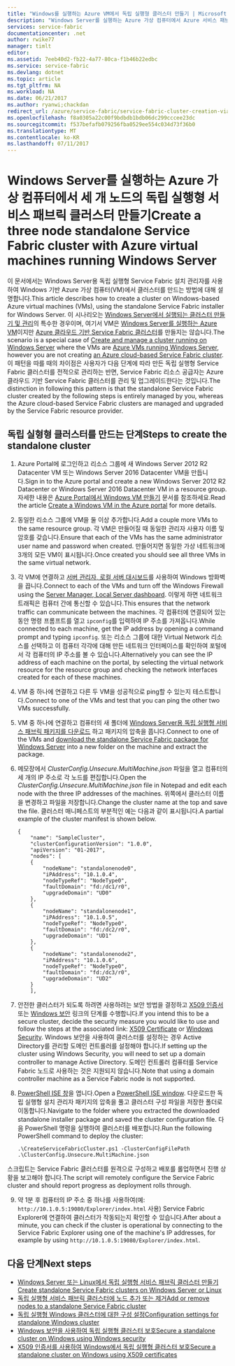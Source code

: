 ```yaml
---
title: "Windows를 실행하는 Azure VM에서 독립 실행형 클러스터 만들기 | Microsoft Docs"
description: "Windows Server를 실행하는 Azure 가상 컴퓨터에서 Azure 서비스 패브릭 클러스터를 만들고 관리하는 방법을 알아봅니다."
services: service-fabric
documentationcenter: .net
author: rwike77
manager: timlt
editor: 
ms.assetid: 7eeb40d2-fb22-4a77-80ca-f1b46b22edbc
ms.service: service-fabric
ms.devlang: dotnet
ms.topic: article
ms.tgt_pltfrm: NA
ms.workload: NA
ms.date: 06/21/2017
ms.author: ryanwi;chackdan
redirect_url: /azure/service-fabric/service-fabric-cluster-creation-via-arm
ms.openlocfilehash: f8a0305a22c00f9bdbdb1bdb06dc299cccee23dc
ms.sourcegitcommit: f537befafb079256fba0529ee554c034d73f36b0
ms.translationtype: MT
ms.contentlocale: ko-KR
ms.lasthandoff: 07/11/2017
---
```

# <a name="create-a-three-node-standalone-service-fabric-cluster-with-azure-virtual-machines-running-windows-server"></a><span data-ttu-id="1db5a-103">Windows Server를 실행하는 Azure 가상 컴퓨터에서 세 개 노드의 독립 실행형 서비스 패브릭 클러스터 만들기</span><span class="sxs-lookup"><span data-stu-id="1db5a-103">Create a three node standalone Service Fabric cluster with Azure virtual machines running Windows Server</span></span>
<span data-ttu-id="1db5a-104">이 문서에서는 Windows Server용 독립 실행형 Service Fabric 설치 관리자를 사용하여 Windows 기반 Azure 가상 컴퓨터(VM)에서 클러스터를 만드는 방법에 대해 설명합니다.</span><span class="sxs-lookup"><span data-stu-id="1db5a-104">This article describes how to create a cluster on Windows-based Azure virtual machines (VMs), using the standalone Service Fabric installer for Windows Server.</span></span> <span data-ttu-id="1db5a-105">이 시나리오는 [Windows Server에서 실행되는 클러스터 만들기 및 관리](service-fabric-cluster-creation-for-windows-server.md)의 특수한 경우이며, 여기서 VM은 [Windows Server를 실행하는 Azure VM](../virtual-machines/virtual-machines-windows-hero-tutorial.md?toc=%2fazure%2fvirtual-machines%2fwindows%2ftoc.json)이지만 [Azure 클라우드 기반 Service Fabric 클러스터](service-fabric-cluster-creation-via-portal.md)를 만들지는 않습니다.</span><span class="sxs-lookup"><span data-stu-id="1db5a-105">The scenario is a special case of [Create and manage a cluster running on Windows Server](service-fabric-cluster-creation-for-windows-server.md) where the VMs are [Azure VMs running Windows Server](../virtual-machines/virtual-machines-windows-hero-tutorial.md?toc=%2fazure%2fvirtual-machines%2fwindows%2ftoc.json), however you are not creating [an Azure cloud-based Service Fabric cluster](service-fabric-cluster-creation-via-portal.md).</span></span> <span data-ttu-id="1db5a-106">이 패턴을 따를 때의 차이점은 사용자가 다음 단계에 따라 만든 독립 실행형 Service Fabric 클러스터를 전적으로 관리하는 반면, Service Fabric 리소스 공급자는 Azure 클라우드 기반 Service Fabric 클러스터를 관리 및 업그레이드한다는 것입니다.</span><span class="sxs-lookup"><span data-stu-id="1db5a-106">The distinction in following this pattern is that the standalone Service Fabric cluster created by the following steps is entirely managed by you, whereas the Azure cloud-based Service Fabric clusters are managed and upgraded by the Service Fabric resource provider.</span></span>

## <a name="steps-to-create-the-standalone-cluster"></a><span data-ttu-id="1db5a-107">독립 실형형 클러스터를 만드는 단계</span><span class="sxs-lookup"><span data-stu-id="1db5a-107">Steps to create the standalone cluster</span></span>
1. <span data-ttu-id="1db5a-108">Azure Portal에 로그인하고 리소스 그룹에 새 Windows Server 2012 R2 Datacenter VM 또는 Windows Server 2016 Datacenter VM을 만듭니다.</span><span class="sxs-lookup"><span data-stu-id="1db5a-108">Sign in to the Azure portal and create a new Windows Server 2012 R2 Datacenter or Windows Server 2016 Datacenter VM in a resource group.</span></span> <span data-ttu-id="1db5a-109">자세한 내용은 [Azure Portal에서 Windows VM 만들기](../virtual-machines/virtual-machines-windows-hero-tutorial.md?toc=%2fazure%2fvirtual-machines%2fwindows%2ftoc.json) 문서를 참조하세요.</span><span class="sxs-lookup"><span data-stu-id="1db5a-109">Read the article [Create a Windows VM in the Azure portal](../virtual-machines/virtual-machines-windows-hero-tutorial.md?toc=%2fazure%2fvirtual-machines%2fwindows%2ftoc.json) for more details.</span></span>
2. <span data-ttu-id="1db5a-110">동일한 리소스 그룹에 VM을 둘 이상 추가합니다.</span><span class="sxs-lookup"><span data-stu-id="1db5a-110">Add a couple more VMs to the same resource group.</span></span> <span data-ttu-id="1db5a-111">각 VM은 만들어질 때 동일한 관리자 사용자 이름 및 암호를 갖습니다.</span><span class="sxs-lookup"><span data-stu-id="1db5a-111">Ensure that each of the VMs has the same administrator user name and password when created.</span></span> <span data-ttu-id="1db5a-112">만들어지면 동일한 가상 네트워크에 3개의 모든 VM이 표시됩니다.</span><span class="sxs-lookup"><span data-stu-id="1db5a-112">Once created you should see all three VMs in the same virtual network.</span></span>
3. <span data-ttu-id="1db5a-113">각 VM에 연결하고 [서버 관리자, 로컬 서버 대시보드](https://technet.microsoft.com/library/jj134147.aspx)를 사용하여 Windows 방화벽을 끕니다.</span><span class="sxs-lookup"><span data-stu-id="1db5a-113">Connect to each of the VMs and turn off the Windows Firewall using the [Server Manager, Local Server dashboard](https://technet.microsoft.com/library/jj134147.aspx).</span></span> <span data-ttu-id="1db5a-114">이렇게 하면 네트워크 트래픽은 컴퓨터 간에 통신할 수 있습니다.</span><span class="sxs-lookup"><span data-stu-id="1db5a-114">This ensures that the network traffic can communicate between the machines.</span></span> <span data-ttu-id="1db5a-115">각 컴퓨터에 연결되어 있는 동안 명령 프롬프트를 열고 `ipconfig`를 입력하여 IP 주소를 가져옵니다.</span><span class="sxs-lookup"><span data-stu-id="1db5a-115">While connected to each machine, get the IP address by opening a command prompt and typing `ipconfig`.</span></span> <span data-ttu-id="1db5a-116">또는 리소스 그룹에 대한 Virtual Network 리소스를 선택하고 이 컴퓨터 각각에 대해 만든 네트워크 인터페이스를 확인하여 포털에서 각 컴퓨터의 IP 주소를 볼 수 있습니다.</span><span class="sxs-lookup"><span data-stu-id="1db5a-116">Alternatively you can see the IP address of each machine on the portal, by selecting the virtual network resource for the resource group and checking the network interfaces created for each of these machines.</span></span>
4. <span data-ttu-id="1db5a-117">VM 중 하나에 연결하고 다른 두 VM을 성공적으로 ping할 수 있는지 테스트합니다.</span><span class="sxs-lookup"><span data-stu-id="1db5a-117">Connect to one of the VMs and test that you can ping the other two VMs successfully.</span></span>
5. <span data-ttu-id="1db5a-118">VM 중 하나에 연결하고 컴퓨터의 새 폴더에 [Windows Server용 독립 실행형 서비스 패브릭 패키지를 다운로드](http://go.microsoft.com/fwlink/?LinkId=730690) 하고 패키지의 압축을 풉니다.</span><span class="sxs-lookup"><span data-stu-id="1db5a-118">Connect to one of the VMs and [download the standalone Service Fabric package for Windows Server](http://go.microsoft.com/fwlink/?LinkId=730690) into a new folder on the machine and extract the package.</span></span>
6. <span data-ttu-id="1db5a-119">메모장에서 *ClusterConfig.Unsecure.MultiMachine.json* 파일을 열고 컴퓨터의 세 개의 IP 주소로 각 노드를 편집합니다.</span><span class="sxs-lookup"><span data-stu-id="1db5a-119">Open the *ClusterConfig.Unsecure.MultiMachine.json* file in Notepad and edit each node with the three IP addresses of the machines.</span></span> <span data-ttu-id="1db5a-120">위쪽에서 클러스터 이름을 변경하고 파일을 저장합니다.</span><span class="sxs-lookup"><span data-stu-id="1db5a-120">Change the cluster name at the top and save the file.</span></span>  <span data-ttu-id="1db5a-121">클러스터 매니페스트의 부분적인 예는 다음과 같이 표시됩니다.</span><span class="sxs-lookup"><span data-stu-id="1db5a-121">A partial example of the cluster manifest is shown below.</span></span>
   
    ```
    {
        "name": "SampleCluster",
        "clusterConfigurationVersion": "1.0.0",
        "apiVersion": "01-2017",
        "nodes": [
        {
            "nodeName": "standalonenode0",
            "iPAddress": "10.1.0.4",
            "nodeTypeRef": "NodeType0",
            "faultDomain": "fd:/dc1/r0",
            "upgradeDomain": "UD0"
        },
        {
            "nodeName": "standalonenode1",
            "iPAddress": "10.1.0.5",
            "nodeTypeRef": "NodeType0",
            "faultDomain": "fd:/dc2/r0",
            "upgradeDomain": "UD1"
        },
        {
            "nodeName": "standalonenode2",
            "iPAddress": "10.1.0.6",
            "nodeTypeRef": "NodeType0",
            "faultDomain": "fd:/dc3/r0",
            "upgradeDomain": "UD2"
        }
        ],
    ```
7. <span data-ttu-id="1db5a-122">안전한 클러스터가 되도록 하려면 사용하려는 보안 방법을 결정하고 [X509 인증서](service-fabric-windows-cluster-x509-security.md) 또는 [Windows 보안](service-fabric-windows-cluster-windows-security.md) 링크의 단계를 수행합니다.</span><span class="sxs-lookup"><span data-stu-id="1db5a-122">If you intend this to be a secure cluster, decide the security measure you would like to use and follow the steps at the associated link: [X509 Certificate](service-fabric-windows-cluster-x509-security.md) or [Windows Security](service-fabric-windows-cluster-windows-security.md).</span></span> <span data-ttu-id="1db5a-123">Windows 보안을 사용하여 클러스터를 설정하는 경우 Active Directory를 관리할 도메인 컨트롤러를 설정해야 합니다.</span><span class="sxs-lookup"><span data-stu-id="1db5a-123">If setting up the cluster using Windows Security, you will need to set up a domain controller to manage Active Directory.</span></span> <span data-ttu-id="1db5a-124">도메인 컨트롤러 컴퓨터를 Service Fabric 노드로 사용하는 것은 지원되지 않습니다.</span><span class="sxs-lookup"><span data-stu-id="1db5a-124">Note that using a domain controller machine as a Service Fabric node is not supported.</span></span>
8. <span data-ttu-id="1db5a-125">[PowerShell ISE 창](https://msdn.microsoft.com/powershell/scripting/core-powershell/ise/introducing-the-windows-powershell-ise)을 엽니다.</span><span class="sxs-lookup"><span data-stu-id="1db5a-125">Open a [PowerShell ISE window](https://msdn.microsoft.com/powershell/scripting/core-powershell/ise/introducing-the-windows-powershell-ise).</span></span> <span data-ttu-id="1db5a-126">다운로드한 독립 실행형 설치 관리자 패키지의 압축을 풀고 클러스터 구성 파일을 저장한 폴더로 이동합니다.</span><span class="sxs-lookup"><span data-stu-id="1db5a-126">Navigate to the folder where you extracted the downloaded standalone installer package and saved the cluster configuration file.</span></span> <span data-ttu-id="1db5a-127">다음 PowerShell 명령을 실행하여 클러스터를 배포합니다.</span><span class="sxs-lookup"><span data-stu-id="1db5a-127">Run the following PowerShell command to deploy the cluster:</span></span>
   
    ```
    .\CreateServiceFabricCluster.ps1 -ClusterConfigFilePath .\ClusterConfig.Unsecure.MultiMachine.json
    ```

<span data-ttu-id="1db5a-128">스크립트는 Service Fabric 클러스터를 원격으로 구성하고 배포를 롤업하면서 진행 상황을 보고해야 합니다.</span><span class="sxs-lookup"><span data-stu-id="1db5a-128">The script will remotely configure the Service Fabric cluster and should report progress as deployment rolls through.</span></span>

9. <span data-ttu-id="1db5a-129">약 1분 후 컴퓨터의 IP 주소 중 하나를 사용하여(예: `http://10.1.0.5:19080/Explorer/index.html` 사용) Service Fabric Explorer에 연결하여 클러스터가 작동되는지 확인할 수 있습니다.</span><span class="sxs-lookup"><span data-stu-id="1db5a-129">After about a minute, you can check if the cluster is operational by connecting to the Service Fabric Explorer using one of the machine's IP addresses, for example by using `http://10.1.0.5:19080/Explorer/index.html`.</span></span> 

## <a name="next-steps"></a><span data-ttu-id="1db5a-130">다음 단계</span><span class="sxs-lookup"><span data-stu-id="1db5a-130">Next steps</span></span>
* [<span data-ttu-id="1db5a-131">Windows Server 또는 Linux에서 독립 실행형 서비스 패브릭 클러스터 만들기</span><span class="sxs-lookup"><span data-stu-id="1db5a-131">Create standalone Service Fabric clusters on Windows Server or Linux</span></span>](service-fabric-deploy-anywhere.md)
* [<span data-ttu-id="1db5a-132">독립 실행형 서비스 패브릭 클러스터에 노드 추가 또는 제거</span><span class="sxs-lookup"><span data-stu-id="1db5a-132">Add or remove nodes to a standalone Service Fabric cluster</span></span>](service-fabric-cluster-windows-server-add-remove-nodes.md)
* [<span data-ttu-id="1db5a-133">독립 실행형 Windows 클러스터에 대한 구성 설정</span><span class="sxs-lookup"><span data-stu-id="1db5a-133">Configuration settings for standalone Windows cluster</span></span>](service-fabric-cluster-manifest.md)
* [<span data-ttu-id="1db5a-134">Windows 보안을 사용하여 독립 실행형 클러스터 보호</span><span class="sxs-lookup"><span data-stu-id="1db5a-134">Secure a standalone cluster on Windows using Windows security</span></span>](service-fabric-windows-cluster-windows-security.md)
* [<span data-ttu-id="1db5a-135">X509 인증서를 사용하여 Windows에서 독립 실행형 클러스터 보호</span><span class="sxs-lookup"><span data-stu-id="1db5a-135">Secure a standalone cluster on Windows using X509 certificates</span></span>](service-fabric-windows-cluster-x509-security.md)

